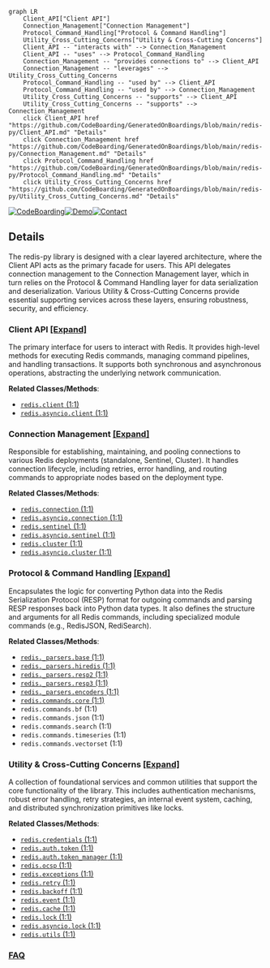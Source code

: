 ```mermaid
graph LR
    Client_API["Client API"]
    Connection_Management["Connection Management"]
    Protocol_Command_Handling["Protocol & Command Handling"]
    Utility_Cross_Cutting_Concerns["Utility & Cross-Cutting Concerns"]
    Client_API -- "interacts with" --> Connection_Management
    Client_API -- "uses" --> Protocol_Command_Handling
    Connection_Management -- "provides connections to" --> Client_API
    Connection_Management -- "leverages" --> Utility_Cross_Cutting_Concerns
    Protocol_Command_Handling -- "used by" --> Client_API
    Protocol_Command_Handling -- "used by" --> Connection_Management
    Utility_Cross_Cutting_Concerns -- "supports" --> Client_API
    Utility_Cross_Cutting_Concerns -- "supports" --> Connection_Management
    click Client_API href "https://github.com/CodeBoarding/GeneratedOnBoardings/blob/main/redis-py/Client_API.md" "Details"
    click Connection_Management href "https://github.com/CodeBoarding/GeneratedOnBoardings/blob/main/redis-py/Connection_Management.md" "Details"
    click Protocol_Command_Handling href "https://github.com/CodeBoarding/GeneratedOnBoardings/blob/main/redis-py/Protocol_Command_Handling.md" "Details"
    click Utility_Cross_Cutting_Concerns href "https://github.com/CodeBoarding/GeneratedOnBoardings/blob/main/redis-py/Utility_Cross_Cutting_Concerns.md" "Details"
```

[![CodeBoarding](https://img.shields.io/badge/Generated%20by-CodeBoarding-9cf?style=flat-square)](https://github.com/CodeBoarding/CodeBoarding)[![Demo](https://img.shields.io/badge/Try%20our-Demo-blue?style=flat-square)](https://www.codeboarding.org/demo)[![Contact](https://img.shields.io/badge/Contact%20us%20-%20contact@codeboarding.org-lightgrey?style=flat-square)](mailto:contact@codeboarding.org)

## Details

The redis-py library is designed with a clear layered architecture, where the Client API acts as the primary facade for users. This API delegates connection management to the Connection Management layer, which in turn relies on the Protocol & Command Handling layer for data serialization and deserialization. Various Utility & Cross-Cutting Concerns provide essential supporting services across these layers, ensuring robustness, security, and efficiency.

### Client API [[Expand]](./Client_API.md)
The primary interface for users to interact with Redis. It provides high-level methods for executing Redis commands, managing command pipelines, and handling transactions. It supports both synchronous and asynchronous operations, abstracting the underlying network communication.


**Related Classes/Methods**:

- <a href="https://github.com/redis/redis-py/blob/master/redis/client.py#L1-L1" target="_blank" rel="noopener noreferrer">`redis.client` (1:1)</a>
- <a href="https://github.com/redis/redis-py/blob/master/redis/asyncio/client.py#L1-L1" target="_blank" rel="noopener noreferrer">`redis.asyncio.client` (1:1)</a>


### Connection Management [[Expand]](./Connection_Management.md)
Responsible for establishing, maintaining, and pooling connections to various Redis deployments (standalone, Sentinel, Cluster). It handles connection lifecycle, including retries, error handling, and routing commands to appropriate nodes based on the deployment type.


**Related Classes/Methods**:

- <a href="https://github.com/redis/redis-py/blob/master/redis/connection.py#L1-L1" target="_blank" rel="noopener noreferrer">`redis.connection` (1:1)</a>
- <a href="https://github.com/redis/redis-py/blob/master/redis/asyncio/connection.py#L1-L1" target="_blank" rel="noopener noreferrer">`redis.asyncio.connection` (1:1)</a>
- <a href="https://github.com/redis/redis-py/blob/master/redis/sentinel.py#L1-L1" target="_blank" rel="noopener noreferrer">`redis.sentinel` (1:1)</a>
- <a href="https://github.com/redis/redis-py/blob/master/redis/asyncio/sentinel.py#L1-L1" target="_blank" rel="noopener noreferrer">`redis.asyncio.sentinel` (1:1)</a>
- <a href="https://github.com/redis/redis-py/blob/master/redis/cluster.py#L1-L1" target="_blank" rel="noopener noreferrer">`redis.cluster` (1:1)</a>
- <a href="https://github.com/redis/redis-py/blob/master/redis/asyncio/cluster.py#L1-L1" target="_blank" rel="noopener noreferrer">`redis.asyncio.cluster` (1:1)</a>


### Protocol & Command Handling [[Expand]](./Protocol_Command_Handling.md)
Encapsulates the logic for converting Python data into the Redis Serialization Protocol (RESP) format for outgoing commands and parsing RESP responses back into Python data types. It also defines the structure and arguments for all Redis commands, including specialized module commands (e.g., RedisJSON, RediSearch).


**Related Classes/Methods**:

- <a href="https://github.com/redis/redis-py/blob/master/redis/_parsers/base.py#L1-L1" target="_blank" rel="noopener noreferrer">`redis._parsers.base` (1:1)</a>
- <a href="https://github.com/redis/redis-py/blob/master/redis/_parsers/hiredis.py#L1-L1" target="_blank" rel="noopener noreferrer">`redis._parsers.hiredis` (1:1)</a>
- <a href="https://github.com/redis/redis-py/blob/master/redis/_parsers/resp2.py#L1-L1" target="_blank" rel="noopener noreferrer">`redis._parsers.resp2` (1:1)</a>
- <a href="https://github.com/redis/redis-py/blob/master/redis/_parsers/resp3.py#L1-L1" target="_blank" rel="noopener noreferrer">`redis._parsers.resp3` (1:1)</a>
- <a href="https://github.com/redis/redis-py/blob/master/redis/_parsers/encoders.py#L1-L1" target="_blank" rel="noopener noreferrer">`redis._parsers.encoders` (1:1)</a>
- <a href="https://github.com/redis/redis-py/blob/master/redis/commands/core.py#L1-L1" target="_blank" rel="noopener noreferrer">`redis.commands.core` (1:1)</a>
- `redis.commands.bf` (1:1)
- `redis.commands.json` (1:1)
- `redis.commands.search` (1:1)
- `redis.commands.timeseries` (1:1)
- `redis.commands.vectorset` (1:1)


### Utility & Cross-Cutting Concerns [[Expand]](./Utility_Cross_Cutting_Concerns.md)
A collection of foundational services and common utilities that support the core functionality of the library. This includes authentication mechanisms, robust error handling, retry strategies, an internal event system, caching, and distributed synchronization primitives like locks.


**Related Classes/Methods**:

- <a href="https://github.com/redis/redis-py/blob/master/redis/credentials.py#L1-L1" target="_blank" rel="noopener noreferrer">`redis.credentials` (1:1)</a>
- <a href="https://github.com/redis/redis-py/blob/master/redis/auth/token.py#L1-L1" target="_blank" rel="noopener noreferrer">`redis.auth.token` (1:1)</a>
- <a href="https://github.com/redis/redis-py/blob/master/redis/auth/token_manager.py#L1-L1" target="_blank" rel="noopener noreferrer">`redis.auth.token_manager` (1:1)</a>
- <a href="https://github.com/redis/redis-py/blob/master/redis/ocsp.py#L1-L1" target="_blank" rel="noopener noreferrer">`redis.ocsp` (1:1)</a>
- <a href="https://github.com/redis/redis-py/blob/master/redis/exceptions.py#L1-L1" target="_blank" rel="noopener noreferrer">`redis.exceptions` (1:1)</a>
- <a href="https://github.com/redis/redis-py/blob/master/redis/retry.py#L1-L1" target="_blank" rel="noopener noreferrer">`redis.retry` (1:1)</a>
- <a href="https://github.com/redis/redis-py/blob/master/redis/backoff.py#L1-L1" target="_blank" rel="noopener noreferrer">`redis.backoff` (1:1)</a>
- <a href="https://github.com/redis/redis-py/blob/master/redis/event.py#L1-L1" target="_blank" rel="noopener noreferrer">`redis.event` (1:1)</a>
- <a href="https://github.com/redis/redis-py/blob/master/redis/cache.py#L1-L1" target="_blank" rel="noopener noreferrer">`redis.cache` (1:1)</a>
- <a href="https://github.com/redis/redis-py/blob/master/redis/lock.py#L1-L1" target="_blank" rel="noopener noreferrer">`redis.lock` (1:1)</a>
- <a href="https://github.com/redis/redis-py/blob/master/redis/asyncio/lock.py#L1-L1" target="_blank" rel="noopener noreferrer">`redis.asyncio.lock` (1:1)</a>
- <a href="https://github.com/redis/redis-py/blob/master/redis/utils.py#L1-L1" target="_blank" rel="noopener noreferrer">`redis.utils` (1:1)</a>




### [FAQ](https://github.com/CodeBoarding/GeneratedOnBoardings/tree/main?tab=readme-ov-file#faq)